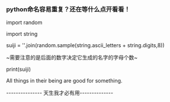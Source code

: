 ### python命名容易重复？还在等什么点开看看！

import random

import string 

suiji = ''.join(random.sample(string.ascii\_letters + string.digits,8)) 

~需要注意的是后面的数字决定它生成的名字的字母个数~

 print(suiji)
 
 
 
 All things in their being are good for something.
 
--------------- 天生我才必有用--------------
